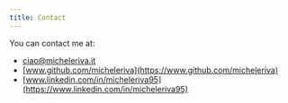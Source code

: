 ```yaml
---
title: Contact
---
```


You can contact me at:

- <a href="mailto:ciao@micheleriva.it">ciao@micheleriva.it</a>
- [www.github.com/micheleriva](https://www.github.com/micheleriva)
- [www.linkedin.com/in/micheleriva95](https://www.linkedin.com/in/micheleriva95)
